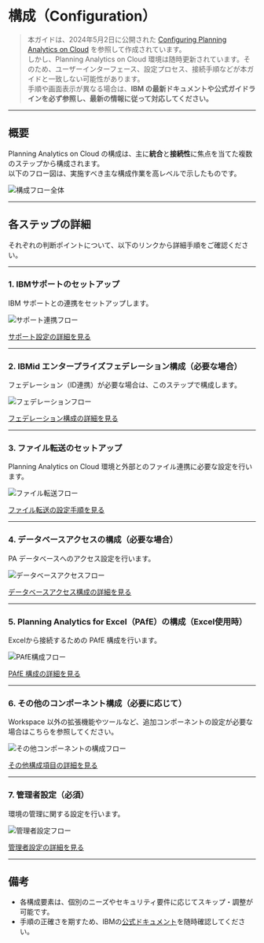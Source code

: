 # 構成（Configuration）

> 本ガイドは、2024年5月2日に公開された [Configuring Planning Analytics on Cloud](https://community.ibm.com/community/user/blogs/paul-hart-prieto/2024/05/02/configuring-planning-analytics-on-cloud) を参照して作成されています。  
> しかし、Planning Analytics on Cloud 環境は随時更新されています。そのため、ユーザーインターフェース、設定プロセス、接続手順などが本ガイドと一致しない可能性があります。  
> 手順や画面表示が異なる場合は、**IBM の最新ドキュメントや公式ガイドラインを必ず参照し、最新の情報に従って対応してください。**

---

## 概要

Planning Analytics on Cloud の構成は、主に**統合**と**接続性**に焦点を当てた複数のステップから構成されます。  
以下のフロー図は、実施すべき主な構成作業を高レベルで示したものです。

![構成フロー全体](https://higherlogicdownload.s3.amazonaws.com/IMWUC/UploadedImages/5PrFTjQpQoeb2RfQp6NJ_new%20PAoC%20conf%20flow.jpeg)

---

## 各ステップの詳細

それぞれの判断ポイントについて、以下のリンクから詳細手順をご確認ください。

---

### 1. IBMサポートのセットアップ

IBM サポートとの連携をセットアップします。

![サポート連携フロー](https://higherlogicdownload.s3.amazonaws.com/IMWUC/UploadedImages/9h0pk0LnS3GvwwWd9dVX_SupportFlow-T.jpeg)

[サポート設定の詳細を見る](./ibm-paoc-support/)

---

### 2. IBMid エンタープライズフェデレーション構成（必要な場合）

フェデレーション（ID連携）が必要な場合は、このステップで構成します。

![フェデレーションフロー](https://higherlogicdownload.s3.amazonaws.com/IMWUC/UploadedImages/c4hvRIKySY24i7bmGCYs_FederateFlow-T.jpeg)

[フェデレーション構成の詳細を見る](./ibmid-federation)

---

### 3. ファイル転送のセットアップ

Planning Analytics on Cloud 環境と外部とのファイル連携に必要な設定を行います。

![ファイル転送フロー](https://higherlogicdownload.s3.amazonaws.com/IMWUC/UploadedImages/B4am4SnSTSZBi7WNZdhA_FileTransferFlow-T.jpeg)

[ファイル転送の設定手順を見る](./setup-pa-on-cloud-file-transfer/)

---

### 4. データベースアクセスの構成（必要な場合）

PA データベースへのアクセス設定を行います。

![データベースアクセスフロー](https://higherlogicdownload.s3.amazonaws.com/IMWUC/UploadedImages/z1Jn8djSSJmCrtiqgj22_ConfDBFlow-T.jpeg)

[データベースアクセス構成の詳細を見る](./configure-paoc-satellite-connector-agent/)

---

### 5. Planning Analytics for Excel（PAfE）の構成（Excel使用時）

Excelから接続するための PAfE 構成を行います。

![PAfE構成フロー](https://higherlogicdownload.s3.amazonaws.com/IMWUC/UploadedImages/Mtq8ZeL2Q8KmSRvJu8yc_ConfPAfEFlow-T.jpeg)

[PAfE 構成の詳細を見る](./pafe-configure/)

---

### 6. その他のコンポーネント構成（必要に応じて）

Workspace 以外の拡張機能やツールなど、追加コンポーネントの設定が必要な場合はこちらを参照してください。

![その他コンポーネントの構成フロー](https://higherlogicdownload.s3.amazonaws.com/IMWUC/UploadedImages/LCMwsSb6QeSRTxHhoAHN_OtherComponentsFlow-T.jpeg)

[その他構成項目の詳細を見る](./paoc-other-components/)

---

### 7. 管理者設定（必須）

環境の管理に関する設定を行います。

![管理者設定フロー](https://higherlogicdownload.s3.amazonaws.com/IMWUC/UploadedImages/Jgei3mmQxS0k8xlgv2ie_AdministrationFlow-T.jpeg)

[管理者設定の詳細を見る](./pa-on-cloud-admin-overview/)

---

## 備考

- 各構成要素は、個別のニーズやセキュリティ要件に応じてスキップ・調整が可能です。
- 手順の正確さを期すため、IBMの[公式ドキュメント](https://www.ibm.com/docs/ja/planning-analytics)を随時確認してください。

